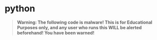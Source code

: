 # python

> **Warning: The following code is malware! This is for Educational Purposes only, and any user who runs this WILL be alerted beforehand! You have been warned!**

